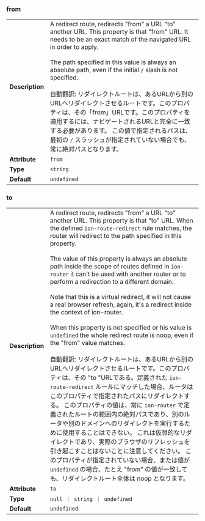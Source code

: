 

### from 

| | |
| --- | --- |
| **Description** | A redirect route, redirects "from" a URL "to" another URL. This property is that "from" URL. It needs to be an exact match of the navigated URL in order to apply.<br /><br />The path specified in this value is always an absolute path, even if the initial `/` slash is not specified.<br /><br />自動翻訳: リダイレクトルートは、あるURLから別のURLへリダイレクトさせるルートです。このプロパティは、その「from」URLです。このプロパティを適用するには、ナビゲートされるURLと完全に一致する必要があります。  この値で指定されるパスは、最初の `/` スラッシュが指定されていない場合でも、常に絶対パスとなります。 |
| **Attribute** | `from` |
| **Type** | `string` |
| **Default** | `undefined` |



### to 

| | |
| --- | --- |
| **Description** | A redirect route, redirects "from" a URL "to" another URL. This property is that "to" URL. When the defined `ion-route-redirect` rule matches, the router will redirect to the path specified in this property.<br /><br />The value of this property is always an absolute path inside the scope of routes defined in `ion-router` it can't be used with another router or to perform a redirection to a different domain.<br /><br />Note that this is a virtual redirect, it will not cause a real browser refresh, again, it's a redirect inside the context of ion-router.<br /><br />When this property is not specified or his value is `undefined` the whole redirect route is noop, even if the "from" value matches.<br /><br />自動翻訳: リダイレクトルートは、あるURLから別のURLへリダイレクトさせるルートです。このプロパティは、その "to "URLである。定義された `ion-route-redirect` ルールにマッチした場合、ルータはこのプロパティで指定されたパスにリダイレクトする。  このプロパティの値は、常に `ion-router` で定義されたルートの範囲内の絶対パスであり、別のルータや別のドメインへのリダイレクトを実行するために使用することはできない。  これは仮想的なリダイレクトであり、実際のブラウザのリフレッシュを引き起こすことはないことに注意してください。  このプロパティが指定されていない場合、または値が `undefined` の場合、たとえ "from" の値が一致しても、リダイレクトルート全体は noop となります。 |
| **Attribute** | `to` |
| **Type** | `null ｜ string ｜ undefined` |
| **Default** | `undefined` |


